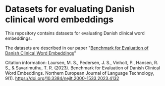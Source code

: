 # Datasets for evaluating Danish clinical word embeddings

This repository contains datasets for evaluating Danish clinical word embeddings.

The datasets are described in our paper "[Benchmark for Evaluation of Danish Clinical Word Embeddings](https://doi.org/10.3384/nejlt.2000-1533.2023.4132)"

Citation information: Laursen, M. S., Pedersen, J. S., Vinholt, P., Hansen, R. S., & Savarimuthu, T. R. (2023). Benchmark for Evaluation of Danish Clinical Word Embeddings. Northern European Journal of Language Technology, 9(1). https://doi.org/10.3384/nejlt.2000-1533.2023.4132

